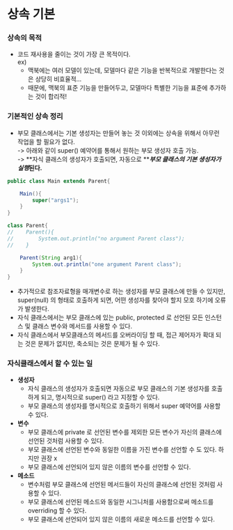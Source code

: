 # 상속 기본

### 상속의 목적

* 코드 재사용을 줄이는 것이 가장 큰 목적이다.\
  ex)
  * 맥북에는 여러 모델이 있는데, 모델마다 같은 기능을 반복적으로 개발한다는 것은 상당히 비효율적...
  * 때문에, 맥북의 표준 기능을 만들어두고, 모델마다 특별한 기능을 표준에 추가하는 것이 합리적!

### 기본적인 상속 정리

* 부모 클래스에서는 기본 생성자는 만들어 놓는 것 이외에는 상속을 위해서 아무런 작업을 할 필요가 없다.\
  \-> 아래와 같이 super() 예약어를 통해서 원하는 부모 생성자 호출 가능.\
  \-> **자식 클래스의 생성자가 호출되면, 자동으로 **_**부모 클래스의 기본 생성자가 실행**_**된다.**

```java
public class Main extends Parent{

    Main(){
        super("args1");
    }
}

class Parent{
//    Parent(){
//        System.out.println("no argument Parent class");
//    }

    Parent(String arg1){
        System.out.println("one argument Parent class");
    }
}
```

* 추가적으로 참조자료형을 매개변수로 하는 생성자를 부모 클래스에 만들 수 있지만, super(null) 의 형태로 호출하게 되면, 어떤 생성자를 찾아야 할지 모호 하기에 오류가 발생한다.&#x20;
* 자식 클래스에서는 부모 클래스에 있는 public, protected 로 선언된 모든 인스턴스 및 클래스 변수와 메서드를 사용할 수 있다.&#x20;
* 자식 클래스에서 부모클래스의 메서드를 오버라이딩 할 때, 접근 제어자가 확대 되는 것은 문제가 없지만, 축소되는 것은 문제가 될 수 있다.&#x20;

### 자식클래스에서 할 수 있는 일

* **생성자**
  * 자식 클래스의 생성자가 호출되면 자동으로 부모 클래스의 기본 생성자를 호출하게 되고, 명시적으로 super() 라고 지정할 수 있다.
  * 부모 클래스의 생성자를 명시적으로 호출하기 위해서 super 예약어를 사용할 수 있다.
* **변수**
  * 부모 클래스에 private 로 선언된 변수를 제외한 모든 변수가 자신의 클래스에 선언된 것처럼 사용할 수 있다.
  * 부모 클래스에 선언된 변수와 동일한 이름을 가진 변수를 선언할 수 도 있다. 하지만 권장 x
  * 부모 클래스에 선언되어 있지 않은 이름의 변수를 선언할 수 있다.
* **메소드**
  * 변수처럼 부모 클래스에 선언된 메서드들이 자신의 클래스에 선언된 것처럼 사용할 수 있다.
  * 부모 클래스에 선언된 메소드와  동일한 시그니처를 사용함으로써 메소드를 overriding 할 수 있다.
  * 부모 클래스에 선언되어 있지 않은 이름의 새로운 메소드를 선언할 수 있다.

